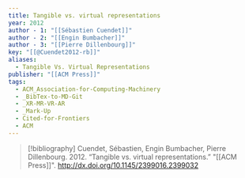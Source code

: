 ```yaml
---
title: Tangible vs. virtual representations
year: 2012
author - 1: "[[Sébastien Cuendet]]"
author - 2: "[[Engin Bumbacher]]"
author - 3: "[[Pierre Dillenbourg]]"
key: "[[@Cuendet2012-rb]]"
aliases:
  - Tangible Vs. Virtual Representations
publisher: "[[ACM Press]]"
tags:
  - ACM_Association-for-Computing-Machinery
  - _BibTex-to-MD-Git
  - _XR-MR-VR-AR
  - _Mark-Up
  - Cited-for-Frontiers
  - ACM
---
```


> [!bibliography]
> Cuendet, Sébastien, Engin Bumbacher, Pierre Dillenbourg. 2012. “Tangible vs. virtual representations.” "[[ACM Press]]". http://dx.doi.org/10.1145/2399016.2399032